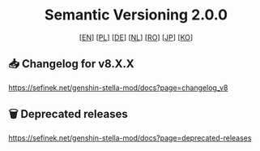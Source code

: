 <div align="center">
   <h1>Semantic Versioning 2.0.0</h1>
   [<a href="https://semver.org">EN</a>]
   [<a href="https://semver.org/lang/pl">PL</a>]
   [<a href="https://semver.org/lang/de">DE</a>]
   [<a href="https://semver.org/lang/nl">NL</a>]
   [<a href="https://semver.org/lang/ro">RO</a>]
   [<a href="https://semver.org/lang/jp">JP</a>]
   [<a href="https://semver.org/lang/ko">KO</a>]
</div>

## 📥 Changelog for v8.X.X
https://sefinek.net/genshin-stella-mod/docs?page=changelog_v8

## 🗑️ Deprecated releases
https://sefinek.net/genshin-stella-mod/docs?page=deprecated-releases
